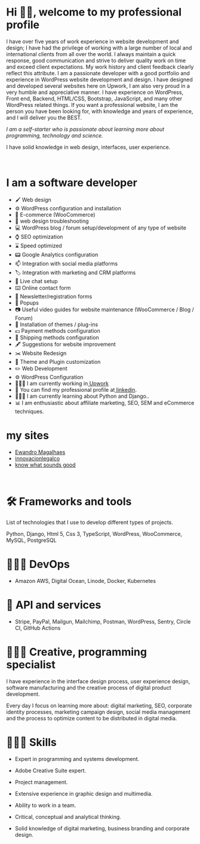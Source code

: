 <!DOCTYPE html>
<html lang="en">
<head>
    <meta charset="UTF-8">
    <meta name="viewport" content="width=device-width, initial-scale=1.0">
</head>
<body>
    <h1>
        Hi 👋🏻, welcome to my professional profile
    </h1>
    <p>
        I have over five years of work experience in website development and design; I have had the privilege of working with a large number of local and international clients from all over the world.
        I always maintain a quick response, good communication and strive to deliver quality work on time and exceed client expectations. My work history and client feedback clearly reflect this attribute.
        I am a passionate developer with a good portfolio and experience in WordPress website development and design. I have designed and developed several websites here on Upwork, I am also very proud in a very humble and appreciative manner.
        I have experience on WordPress, Front end, Backend, HTML/CSS, Bootstrap, JavaScript, and many other WordPress related things.
        If you want a professional website, I am the person you have been looking for, with knowledge and years of experience, and I will deliver you the BEST.
    </p>
    <p><em>I am a self-starter who is passionate about learning more about programming, technology and science.</em></p>
    <p>I have solid knowledge in web design, interfaces, user experience.</p>
    <br>
    <h1>
        I am a software developer
    </h1>
    <ul>
        <li>🖌️ Web design</li>
        <li>⚙️ WordPress configuration and installation</li>
        <li>🛒 E-commerce (WooCommerce)</li>
        <li>🔧 web design troubleshooting</li>
        <li>💻 WordPress blog / forum setup/development of any type of website</li>
        <li>⌚ SEO optimization</li>
        <li>⌛ Speed optimized</li>
        <li>📟 Google Analytics configuration</li>
        <li>📫 Integration with social media platforms</li>
        <li>🏷️ Integration with marketing and CRM platforms</li>
        <li>📱 Live chat setup</li>
        <li>⌨️ Online contact form</li>
        <li>📜 Newsletter/registration forms</li>
        <li>🔖 Popups</li>
        <li>📷 Useful video guides for website maintenance (WooCommerce / Blog / Forum)</li>
        <li>📌 Installation of themes / plug-ins</li>
        <li>💵 Payment methods configuration</li>
        <li>🚗 Shipping methods configuration</li>
        <li>🖋️ Suggestions for website improvement</li>
        <li>✂️ Website Redesign</li>
        <li>📌 Theme and Plugin customization</li>
        <li>✏️ Web Development</li>
        <li>⚙️ WordPress Configuration</li>
        <li>👨🏻‍💻 I am currently working in<a href="https://www.upwork.com/freelancers/~01b68c2f08b4a99c85" target="_blank"> Upwork</a></li>
        <li>🤺 You can find my professional profile at<a href="https://www.linkedin.com/in/nicolas-pineda/" target="_blank"> linkedin</a>.</li>
        <li>👨🏻‍🔬 I am currently learning about Python and Django..</li>
        <li>📊 I am enthusiastic about affiliate marketing, SEO, SEM and eCommerce techniques.</li>
      </li>
    </ul>
    <h1>
        my sites
    </h1>
    <ul>
            <li><a href="https://Ewandro.com" target="_blank"> Ewandro Magalhaes</a></li>
            <li><a href="https://innovacionlegalco.com/" target="_blank"> innovacionlegalco</a></li>
            <li> <a href="https://knowwhatsoundsgood.com/" target="_blank"> know what sounds good</a></li>
      </li>
    </ul>
    <br>
    <h1>
        🛠 Frameworks and tools
    </h1>
    <p>
        List of technologies that I use to develop different types of projects.
    </p>
    <p>
        Python, Django, Html 5, Css 3, TypeScript, WordPress, WooCommerce, MySQL, PostgreSQL
    </p>
    <h1>
        👨🏻‍🔬 DevOps
    </h1>
    <ul>
        <li>
            Amazon AWS, Digital Ocean, Linode, Docker, Kubernetes
        </li>
    </ul>
    <h1>
        🚀 API and services
    </h1>
    <ul>
        <li>
            Stripe, PayPal, Mailgun, Mailchimp, Postman, WordPress, Sentry, Circle CI, GitHub Actions
        </li>
    </ul>
    <h1>
        👨🏻‍🎨 Creative, programming specialist
    </h1>
    <p>
        I have experience in the interface design process, user experience design, software manufacturing and the creative process of digital product development.
    </p>
    <p>
        Every day I focus on learning more about: digital marketing, SEO, corporate identity processes, marketing campaign design, social media management and the process to optimize content to be distributed in digital media.
    </p>
    <h1>
        👨🏻‍🚀 Skills
    </h1>
    <ul>
        <li>
            Expert in programming and systems development.
        </li>
    </ul>
    <ul>
        <li>
            Adobe Creative Suite expert.
        </li>
    </ul>
    <ul>
        <li>
            Project management.
        </li>
    </ul>
    <ul>
        <li>
            Extensive experience in graphic design and multimedia.
        </li>
    </ul>
    <ul>
        <li>
            Ability to work in a team.
        </li>
    </ul>
    <ul>
        <li>
            Critical, conceptual and analytical thinking.
        </li>
    </ul>
    <ul>
        <li>
            Solid knowledge of digital marketing, business branding and corporate design.
        </li>
    </ul>
</body>
</html>
